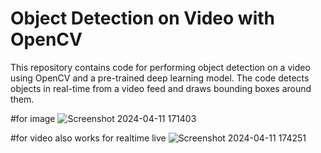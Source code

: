 # Object Detection on Video with OpenCV
This repository contains code for performing object detection on a video using OpenCV and a pre-trained deep learning model. The code detects objects in real-time from a video feed and draws bounding boxes around them.

#for image
![Screenshot 2024-04-11 171403](https://github.com/charapakasaisreeharsha/ObjRecognizer/assets/142214147/4687bd7a-90ed-47af-82c2-2def68a38369)

#for video also works for realtime live
![Screenshot 2024-04-11 174251](https://github.com/charapakasaisreeharsha/ObjRecognizer/assets/142214147/aac500da-a7c4-4d06-87f0-faea2709e039)

